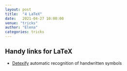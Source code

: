 ```yaml
---
layout: post
title:  "4 LaTeX"
date:   2021-04-27 10:00:00
venue: "tricks"
author: "Elena"
categories: tricks
---
```


## Handy links for LaTeX

- [Detexify](https://detexify.kirelabs.org) automatic recognition of handwritten symbols